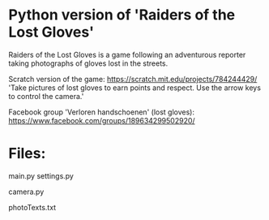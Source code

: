 # Python version of 'Raiders of the Lost Gloves'

Raiders of the Lost Gloves is a game following an adventurous reporter taking photographs of gloves lost in the streets.

Scratch version of the game:
https://scratch.mit.edu/projects/784244429/
'Take pictures of lost gloves to earn points and respect. Use the arrow keys to control the camera.'

Facebook group 'Verloren handschoenen' (lost gloves):
https://www.facebook.com/groups/189634299502920/


# Files:
main.py
settings.py

camera.py

photoTexts.txt
